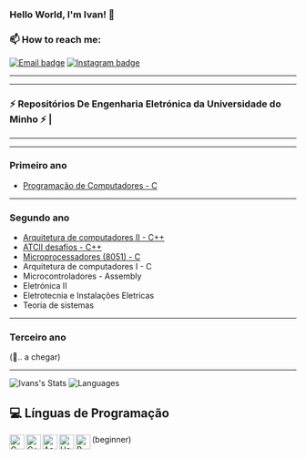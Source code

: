### Hello World, I'm Ivan! 👋

### 📫 How to reach me:
[![Email badge](https://img.shields.io/badge/-Email-c71610?style=for-the-badge&logo=Gmail&logoColor=white)](mailto:ivanrcastro6@gmail.com)
[![Instagram badge](https://img.shields.io/badge/-@ivanrcastro-critical?style=for-the-badge&logo=Instagram&logoColor=white)](https://www.instagram.com/ivanrcastro/)

__________________________________________________________________________
__________________________________________________________________________

### ⚡ Repositórios De Engenharia Eletrónica da Universidade do Minho ⚡ |
__________________________________________________________________________
__________________________________________________________________________

### Primeiro ano

- [Programação de Computadores - C](https://github.com/ivancastro87970/invaders.c)

__________________________________________________________________________
### Segundo ano

- [Arquitetura de computadores II - C++](https://github.com/ivancastro87970/UMinho-atc2)
- [ATCII desafios - C++](https://github.com/ivancastro87970/Uminho-Desafios_atc2)
- [Microprocessadores (8051) - C](https://github.com/ivancastro87970/UMinho-MicroProcessadores-8051)
- Arquitetura de computadores I - C
- Microcontroladores - Assembly
- Eletrónica II
- Eletrotecnia e Instalações Eletricas
- Teoria de sistemas
 
__________________________________________________________________________
### Terceiro ano 
(💬.. a chegar)

__________________________________________________________________________
![Ivans's Stats](https://github-readme-stats.vercel.app/api?username=ivancastro87970&&show_icons=true&title_color=ffffff&icon_color=bb2acf&text_color=daf7dc&bg_color=151515)
![Languages](https://github-readme-stats.vercel.app/api/top-langs/?username=ivancastro87970&show_icons=true&theme=radical)

## 💻 Línguas de Programação
<img align="left" alt="C" width="26px" src="https://upload.wikimedia.org/wikipedia/commons/1/18/C_Programming_Language.svg" />
<img align="left" alt="C++" width="26px" src="https://upload.wikimedia.org/wikipedia/commons/1/18/ISO_C%2B%2B_Logo.svg" />
<img align="left" alt="Assembly" width="26px" src="https://cdn.fileinfo.com/img/icons/files/128/asm-5072.png" />
<img align="left" alt="Haskell" width="26px" src="https://upload.wikimedia.org/wikipedia/commons/1/1c/Haskell-Logo.svg" />
<img align="left" alt="R" width="26px" src="https://pt.wikipedia.org/wiki/R_(linguagem_de_programa%C3%A7%C3%A3o)#/media/Ficheiro:R_logo.svg" /> (beginner)
</br>
<!--
* C
* C++
* Haskell (beginner)
* Assembly
* R

<!--
**ivancastro87970/ivancastro87970** is a ✨ _special_ ✨ repository because its `README.md` (this file) appears on your GitHub profile.
<!--
Here are some ideas to get you started:
<!--
- 🔭 I’m currently working on ...
- 🌱 I’m currently learning ...
- 👯 I’m looking to collaborate on ...
- 🤔 I’m looking for help with ...
- 💬 Ask me about ...
- 📫 How to reach me: ...
- 😄 Pronouns: ...
- ⚡ Fun fact: ...
-->
